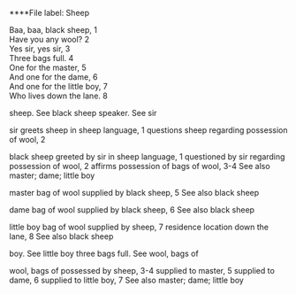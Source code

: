 ****File label: Sheep

Baa, baa, black sheep, 1  
Have you any wool? 2  
Yes sir, yes sir, 3  
Three bags full. 4  
One for the master, 5  
And one for the dame, 6  
And one for the little boy, 7  
Who lives down the lane. 8

sheep. See black sheep
speaker. See sir

sir
	greets sheep in sheep language, 1
	questions sheep regarding possession of wool, 2

black sheep
	greeted by sir in sheep language, 1
	questioned by sir regarding possession of wool, 2
	affirms possession of bags of wool, 3-4
	See also master; dame; little boy

master 
	bag of wool supplied by black sheep, 5
	See also black sheep
	
dame
	bag of wool supplied by black sheep, 6
	See also black sheep

little boy
	bag of wool supplied by sheep, 7
	residence location down the lane, 8
	See also black sheep

boy. See little boy
three bags full. See wool, bags of

wool, bags of
	possessed by sheep, 3-4
	supplied to master, 5
	supplied to dame, 6
	supplied to little boy, 7
	See also master; dame; little boy
	

